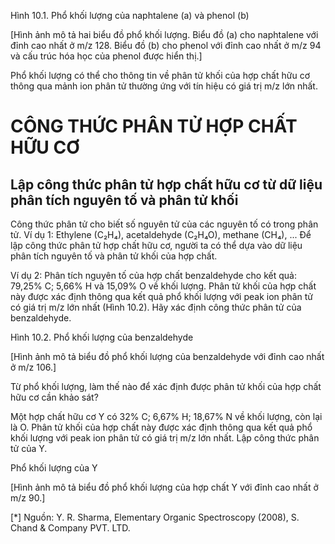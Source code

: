 Hình 10.1. Phổ khối lượng của naphtalene (a) và phenol (b)

[Hình ảnh mô tả hai biểu đồ phổ khối lượng. Biểu đồ (a) cho naphtalene với đỉnh cao nhất ở m/z 128. Biểu đồ (b) cho phenol với đỉnh cao nhất ở m/z 94 và cấu trúc hóa học của phenol được hiển thị.]

Phổ khối lượng có thể cho thông tin về phân tử khối của hợp chất hữu cơ thông qua mảnh ion phân tử thường ứng với tín hiệu có giá trị m/z lớn nhất.

# CÔNG THỨC PHÂN TỬ HỢP CHẤT HỮU CƠ

## Lập công thức phân tử hợp chất hữu cơ từ dữ liệu phân tích nguyên tố và phân tử khối

Công thức phân tử cho biết số nguyên tử của các nguyên tố có trong phân tử.
Ví dụ 1: Ethylene (C₂H₄), acetaldehyde (C₂H₄O), methane (CH₄), ...
Để lập công thức phân tử hợp chất hữu cơ, người ta có thể dựa vào dữ liệu phân tích nguyên tố và phân tử khối của hợp chất.

Ví dụ 2: Phân tích nguyên tố của hợp chất benzaldehyde cho kết quả: 79,25% C; 5,66% H và 15,09% O về khối lượng. Phân tử khối của hợp chất này được xác định thông qua kết quả phổ khối lượng với peak ion phân tử có giá trị m/z lớn nhất (Hình 10.2).
Hãy xác định công thức phân tử của benzaldehyde.

Hình 10.2. Phổ khối lượng của benzaldehyde

[Hình ảnh mô tả biểu đồ phổ khối lượng của benzaldehyde với đỉnh cao nhất ở m/z 106.]

Từ phổ khối lượng, làm thế nào để xác định được phân tử khối của hợp chất hữu cơ cần khảo sát?

Một hợp chất hữu cơ Y có 32% C; 6,67% H; 18,67% N về khối lượng, còn lại là O. Phân tử khối của hợp chất này được xác định thông qua kết quả phổ khối lượng với peak ion phân tử có giá trị m/z lớn nhất. Lập công thức phân tử của Y.

Phổ khối lượng của Y

[Hình ảnh mô tả biểu đồ phổ khối lượng của hợp chất Y với đỉnh cao nhất ở m/z 90.]

[*] Nguồn: Y. R. Sharma, Elementary Organic Spectroscopy (2008), S. Chand & Company PVT. LTD.